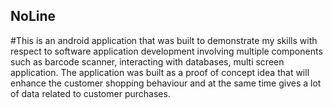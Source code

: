 ## NoLine

#This is an android application that was built to demonstrate my skills with respect to software application development involving multiple components such as barcode scanner, interacting with databases, multi screen application. The application was built as a proof of concept idea that will enhance the customer shopping behaviour and at the same time gives a lot of data related to customer purchases. 

